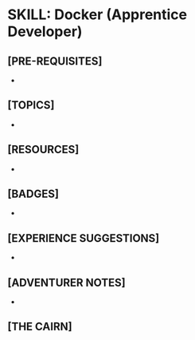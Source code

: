 # SKILL: Docker (Apprentice Developer)

## [PRE-REQUISITES]
  * 

## [TOPICS]
  * 

## [RESOURCES]
  * 

## [BADGES]
  *

## [EXPERIENCE SUGGESTIONS]
  *

## [ADVENTURER NOTES]
  *

## [THE CAIRN]
